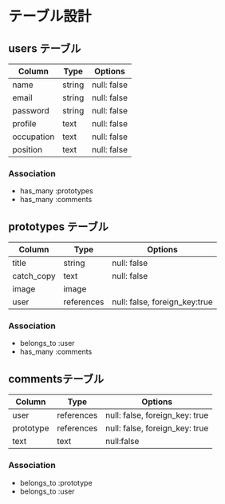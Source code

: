 # テーブル設計

## users テーブル

| Column             | Type   | Options     |
| ------------------ | ------ | ----------- |
| name               | string | null: false |
| email              | string | null: false |
| password           | string | null: false |
| profile            | text   | null: false |
| occupation         | text   | null: false |
| position           | text   | null: false |
### Association

- has_many :prototypes
- has_many :comments

## prototypes テーブル

| Column        | Type       | Options     |
| ------        | ------     | ----------- |
| title         | string     | null: false |
| catch_copy    | text       | null: false |
| image         | image      |<!-- # Active Storageで実装 -->
| user          | references | null: false, foreign_key:true|


### Association

- belongs_to :user
- has_many :comments

## commentsテーブル

| Column       | Type       | Options                        |
| ------       | ---------- | ------------------------------ |
| user         | references | null: false, foreign_key: true |
| prototype    | references | null: false, foreign_key: true |
| text         | text        | null:false                     |

### Association

- belongs_to :prototype
- belongs_to :user


